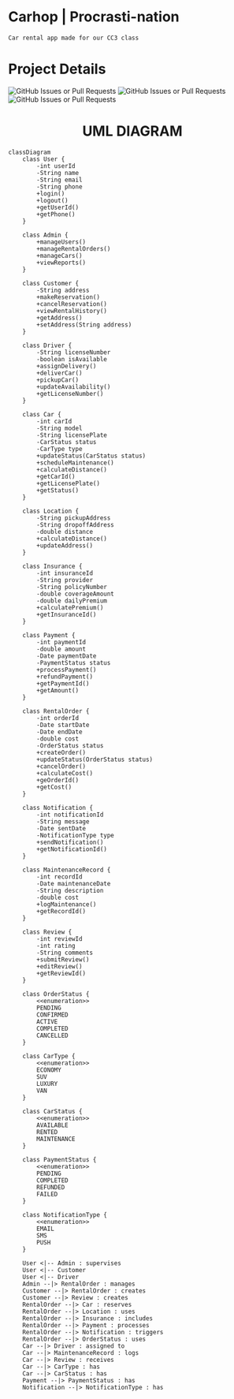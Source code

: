 # Carhop | Procrasti-nation
```Car rental app made for our CC3 class```

# Project Details
![GitHub Issues or Pull Requests](https://img.shields.io/github/issues/CarinoRB/2425-2nd-cc3-1b-project-PROCRASTI-NATION)
![GitHub Issues or Pull Requests](https://img.shields.io/github/issues-pr/CarinoRB/2425-2nd-cc3-1b-project-PROCRASTI-NATION)
![GitHub Issues or Pull Requests](https://img.shields.io/github/issues-pr-closed/CarinoRB/2425-2nd-cc3-1b-project-PROCRASTI-NATION)

<h1 align="center" id="title2">UML DIAGRAM</h1>

```mermaid
classDiagram
    class User {
        -int userId
        -String name
        -String email
        -String phone
        +login()
        +logout()
        +getUserId()
        +getPhone()
    }

    class Admin {
        +manageUsers()
        +manageRentalOrders()
        +manageCars()
        +viewReports()
    }

    class Customer {
        -String address
        +makeReservation()
        +cancelReservation()
        +viewRentalHistory()
        +getAddress()
        +setAddress(String address)
    }

    class Driver {
        -String licenseNumber
        -boolean isAvailable
        +assignDelivery()
        +deliverCar()
        +pickupCar()
        +updateAvailability()
        +getLicenseNumber()
    }

    class Car {
        -int carId
        -String model
        -String licensePlate
        -CarStatus status
        -CarType type
        +updateStatus(CarStatus status)
        +scheduleMaintenance()
        +calculateDistance()
        +getCarId()
        +getLicensePlate()
        +getStatus()
    }

    class Location {
        -String pickupAddress
        -String dropoffAddress
        -double distance
        +calculateDistance()
        +updateAddress()
    }

    class Insurance {
        -int insuranceId
        -String provider
        -String policyNumber
        -double coverageAmount
        -double dailyPremium
        +calculatePremium()
        +getInsuranceId()
    }

    class Payment {
        -int paymentId
        -double amount
        -Date paymentDate
        -PaymentStatus status
        +processPayment()
        +refundPayment()
        +getPaymentId()
        +getAmount()
    }

    class RentalOrder {
        -int orderId
        -Date startDate
        -Date endDate
        -double cost
        -OrderStatus status
        +createOrder()
        +updateStatus(OrderStatus status)
        +cancelOrder()
        +calculateCost()
        +geOrderId()
        +getCost()
    }

    class Notification {
        -int notificationId
        -String message
        -Date sentDate
        -NotificationType type
        +sendNotification()
        +getNotificationId()
    }

    class MaintenanceRecord {
        -int recordId
        -Date maintenanceDate
        -String description
        -double cost
        +logMaintenance()
        +getRecordId()
    }

    class Review {
        -int reviewId
        -int rating
        -String comments
        +submitReview()
        +editReview()
        +getReviewId()
    }

    class OrderStatus {
        <<enumeration>>
        PENDING
        CONFIRMED
        ACTIVE
        COMPLETED
        CANCELLED
    }

    class CarType {
        <<enumeration>>
        ECONOMY
        SUV
        LUXURY
        VAN
    }

    class CarStatus {
        <<enumeration>>
        AVAILABLE
        RENTED
        MAINTENANCE
    }

    class PaymentStatus {
        <<enumeration>>
        PENDING
        COMPLETED
        REFUNDED
        FAILED
    }

    class NotificationType {
        <<enumeration>>
        EMAIL
        SMS
        PUSH
    }

    User <|-- Admin : supervises
    User <|-- Customer
    User <|-- Driver
    Admin --|> RentalOrder : manages
    Customer --|> RentalOrder : creates
    Customer --|> Review : creates
    RentalOrder --|> Car : reserves
    RentalOrder --|> Location : uses
    RentalOrder --|> Insurance : includes
    RentalOrder --|> Payment : processes
    RentalOrder --|> Notification : triggers
    RentalOrder --|> OrderStatus : uses
    Car --|> Driver : assigned to
    Car --|> MaintenanceRecord : logs
    Car --|> Review : receives
    Car --|> CarType : has
    Car --|> CarStatus : has
    Payment --|> PaymentStatus : has
    Notification --|> NotificationType : has
```

